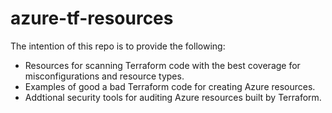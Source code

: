 # azure-tf-resources

The intention of this repo is to provide the following:
- Resources for scanning Terraform code with the best coverage for misconfigurations and resource types.
- Examples of good a bad Terraform code for creating Azure resources.
- Addtional security tools for auditing Azure resources built by Terraform.

